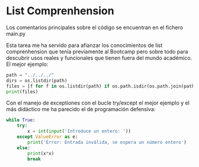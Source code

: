 # List Comprenhension

Los comentarios principales sobre el código se encuentran en el fichero main.py

Esta tarea me ha servido para afianzar los conocimientos de list comprenhension que tenía previamente al Bootcamp pero sobre todo para descubrir usos reales y funcionales que tienen fuera del mundo académico. El mejor ejemplo: 
```python
path = "../../../"
dirs = os.listdir(path)
files = [f for f in os.listdir(path) if os.path.isdir(os.path.join(path, f))]
print(files)
```

Con el manejo de exceptiones con el bucle try/except el mejor ejemplo y el más didáctico me ha parecido el de programación defensiva: 
```python
while True: 
    try: 
        x = int(input('Introduce un entero: '))
    except ValueError as e: 
        print('Error: Entrada inválida, se espera un número entero') 
    else: 
        print(x*x)
        break
```
